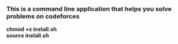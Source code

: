 
### This is a command line application that helps you solve problems on codeforces<br/>




**chmod +x install.sh**<br/>
**source install.sh**
